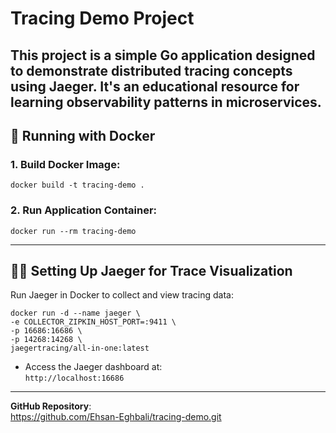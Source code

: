 # Tracing Demo Project
This project is a simple Go application designed to demonstrate distributed tracing concepts using Jaeger. It's an educational resource for learning observability patterns in microservices.
---
## 🚀 Running with Docker
### 1. Build Docker Image:
    docker build -t tracing-demo .
### 2. Run Application Container:
    docker run --rm tracing-demo
---
## 🕵️‍♂️ Setting Up Jaeger for Trace Visualization

Run Jaeger in Docker to collect and view tracing data:
```
docker run -d --name jaeger \
-e COLLECTOR_ZIPKIN_HOST_PORT=:9411 \
-p 16686:16686 \
-p 14268:14268 \
jaegertracing/all-in-one:latest
```
- Access the Jaeger dashboard at:  
  `http://localhost:16686`
---
**GitHub Repository**:  
https://github.com/Ehsan-Eghbali/tracing-demo.git
